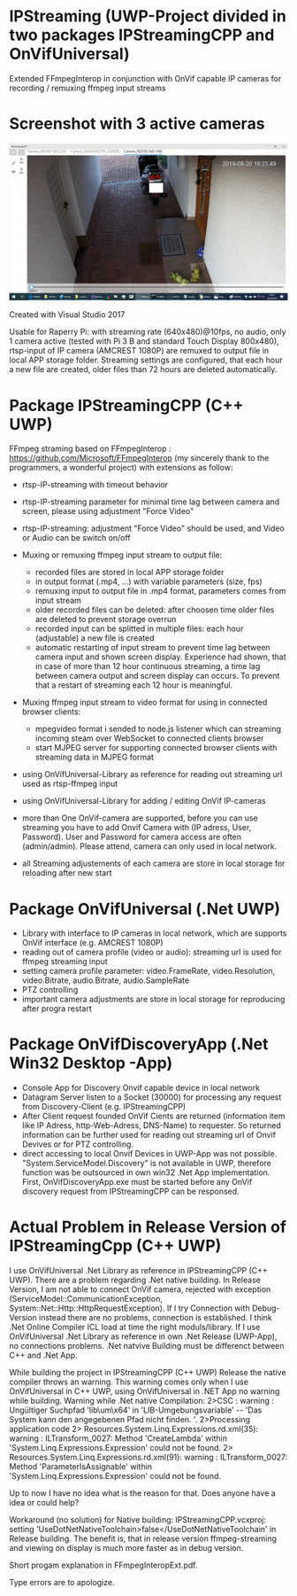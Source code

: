 # IPStreaming (UWP-Project divided in two packages IPStreamingCPP and OnVifUniversal)
Extended FFmpegInterop in conjunction with OnVif capable IP cameras for recording / remuxing ffmpeg input streams

# Screenshot with 3 active cameras
![Screenshot](IPStreaming.png)

Created with Visual Studio 2017

Usable for Raperry Pi: with streaming rate (640x480)@10fps, no audio, only 1 camera active (tested with  Pi 3 B and standard Touch Display 800x480), rtsp-input of IP camera (AMCREST 1080P) are remuxed to output file in local APP storage folder. Streaming settings are configured, that each hour a new file are created, older files than 72 hours are deleted automatically.

# Package IPStreamingCPP (C++ UWP)

FFmpeg straming based on FFmpegInterop : https://github.com/Microsoft/FFmpegInterop (my sincerely thank to the programmers, a wonderful project)
with extensions as follow:
- rtsp-IP-streaming with timeout behavior
- rtsp-IP-streaming parameter for minimal time lag between camera and screen, please using adjustment "Force Video"
- rtsp-IP-streaming: adjustment "Force Video" should be used, and Video or Audio can be switch on/off
- Muxing or remuxing ffmpeg input stream to output file:
  - recorded files are stored in local APP storage folder
  - in output format (.mp4, ...) with variable parameters (size, fps)
  - remuxing input to output file in .mp4 format, parameters comes from input stream
  - older recorded files can be deleted: after choosen time older files are deleted to prevent storage overrun
  - recorded input can be splitted in multiple files: each hour (adjustable) a new file is created
  - automatic restarting of input stream to prevent time lag between camera input and shown screen display. Experience had shown, that in case of more than 12 hour continuous streaming, a time lag between camera output and screen display can occurs. To prevent that a restart of streaming each 12 hour is meaningful.
  
- Muxing ffmpeg input stream to video format for using in connected browser clients:
  - mpegvideo format i sended to node.js listener which can streaming incoming steam over WebSocket to connected clients browser
  - start MJPEG server for supporting connected browser clients with streaming data in MJPEG format
  
 - using OnVifUniversal-Library as reference for reading out streaming url used as rtsp-ffmpeg input
 - using OnVifUniversal-Library for adding / editing OnVif IP-cameras
 
 - more than One OnVif-camera are supported, before you can use streaming you have to add Onvif Camera with (IP adress, User,     Password). User and Password for camera access are often (admin/admin). Please attend, camera can only used in local network.
 - all Streaming adjustements of each camera are store in local storage for reloading after new start

# Package OnVifUniversal (.Net UWP)
- Library with interface to IP cameras in local network, which are supports OnVif interface (e.g. AMCREST 1080P)
- reading out of camera profile (video or audio): streaming url is used for ffmpeg streaming input
- setting camera profile parameter: video.FrameRate, video.Resolution, video.Bitrate, audio.Bitrate, audio.SampleRate 
- PTZ controlling
- important camera adjustments are store in local storage for reproducing after progra restart

# Package OnVifDiscoveryApp (.Net Win32 Desktop -App)
- Console App for Discovery Onvif capable device in local network
- Datagram Server listen to a Socket (30000) for processing any request from Discovery-Client (e.g. IPStreamingCPP)
- After Client request founded OnVif Cients are returned  (information item like IP Adress, http-Web-Adress, DNS-Name) to requester. So returned information  can be further used for reading out streaming url of Onvif Devives or for PTZ controlling.
- direct accessing to local Onvif Devices in UWP-App was not possible. "System.ServiceModel.Discovery" is not available in UWP, therefore function was be outsourced in own win32 .Net App implementation. First, OnVifDiscoveryApp.exe must be started before any OnVif discovery request from IPStreamingCPP can be responsed.
 
# Actual Problem in Release Version of IPStreamingCpp (C++ UWP)
I use OnVifUniversal .Net Library as reference in IPStreamingCPP (C++ UWP). There are a problem regarding .Net native building. 
In Release Version, I am not able to connect OnVif camera, rejected with exception (ServiceModel::CommunicationException, System::Net::Http::HttpRequestException).
If I try Connection with Debug-Version instead there are no problems, connection is established.
I think .Net Online Compiler ICL load at time the right moduls/library.
If I use OnVifUniversal .Net Library as reference in own .Net Release (UWP-App), no connections problems. 
.Net natvive Building must be differenct between C++ and .Net App.

While building the project in IPStreamingCPP (C++ UWP) Release the native compiler throws an warning. This warning comes only when I use OnVifUniversal in C++ UWP, using OnVifUniversal in .NET App no warning while building.
Warning while .Net native Compilation:
2>CSC : warning : Ungültiger Suchpfad 'lib\um\x64' in 'LIB-Umgebungsvariable' -- 'Das System kann den angegebenen Pfad nicht finden. '.
2>Processing application code
2> Resources.System.Linq.Expressions.rd.xml(35): warning : ILTransform_0027: Method 'CreateLambda' within 'System.Linq.Expressions.Expression' could not be found.
2> Resources.System.Linq.Expressions.rd.xml(91): warning : ILTransform_0027: Method 'ParameterIsAssignable' within 'System.Linq.Expressions.Expression' could not be found.

Up to now I have no idea what is the reason for that. Does anyone have a idea or could help?

Workaround (no solution) for Native building:	IPStreamingCPP.vcxproj: setting 'UseDotNetNativeToolchain>false</UseDotNetNativeToolchain' in Release building.
The benefit is, that in release version ffmpeg-streaming and viewing on display is much more faster as in debug version.

Short progam explanation in FFmpegInteropExt.pdf.

Type errors are to apologize.
